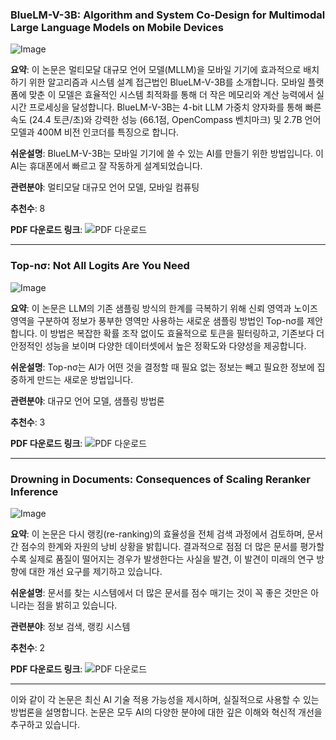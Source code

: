 ### BlueLM-V-3B: Algorithm and System Co-Design for Multimodal Large Language Models on Mobile Devices

![Image](https://cdn-thumbnails.huggingface.co/social-thumbnails/papers/2411.10640.png)

**요약**: 
이 논문은 멀티모달 대규모 언어 모델(MLLM)을 모바일 기기에 효과적으로 배치하기 위한 알고리즘과 시스템 설계 접근법인 BlueLM-V-3B를 소개합니다. 모바일 플랫폼에 맞춘 이 모델은 효율적인 시스템 최적화를 통해 더 작은 메모리와 계산 능력에서 실시간 프로세싱을 달성합니다. BlueLM-V-3B는 4-bit LLM 가중치 양자화를 통해 빠른 속도 (24.4 토큰/초)와 강력한 성능 (66.1점, OpenCompass 벤치마크) 및 2.7B 언어 모델과 400M 비전 인코더를 특징으로 합니다.

**쉬운설명**: 
BlueLM-V-3B는 모바일 기기에 쓸 수 있는 AI를 만들기 위한 방법입니다. 이 AI는 휴대폰에서 빠르고 잘 작동하게 설계되었습니다.

**관련분야**: 멀티모달 대규모 언어 모델, 모바일 컴퓨팅

**추천수**: 8

**PDF 다운로드 링크**: ![PDF 다운로드](https://arxiv.org/pdf/2411.10640)

---

### Top-nσ: Not All Logits Are You Need

![Image](https://cdn-thumbnails.huggingface.co/social-thumbnails/papers/2411.07641.png)

**요약**: 
이 논문은 LLM의 기존 샘플링 방식의 한계를 극복하기 위해 신뢰 영역과 노이즈 영역을 구분하여 정보가 풍부한 영역만 사용하는 새로운 샘플링 방법인 Top-nσ를 제안합니다. 이 방법은 복잡한 확률 조작 없이도 효율적으로 토큰을 필터링하고, 기존보다 더 안정적인 성능을 보이며 다양한 데이터셋에서 높은 정확도와 다양성을 제공합니다.

**쉬운설명**: 
Top-nσ는 AI가 어떤 것을 결정할 때 필요 없는 정보는 빼고 필요한 정보에 집중하게 만드는 새로운 방법입니다.

**관련분야**: 대규모 언어 모델, 샘플링 방법론

**추천수**: 3

**PDF 다운로드 링크**: ![PDF 다운로드](https://arxiv.org/pdf/2411.07641)

---

### Drowning in Documents: Consequences of Scaling Reranker Inference

![Image](https://cdn-thumbnails.huggingface.co/social-thumbnails/papers/2411.11767.png)

**요약**: 
이 논문은 다시 랭킹(re-ranking)의 효율성을 전체 검색 과정에서 검토하며, 문서 간 점수의 한계와 자원의 낭비 상황을 밝힙니다. 결과적으로 점점 더 많은 문서를 평가할수록 실제로 품질이 떨어지는 경우가 발생한다는 사실을 발견, 이 발견이 미래의 연구 방향에 대한 개선 요구를 제기하고 있습니다.

**쉬운설명**: 
문서를 찾는 시스템에서 더 많은 문서를 점수 매기는 것이 꼭 좋은 것만은 아니라는 점을 밝히고 있습니다.

**관련분야**: 정보 검색, 랭킹 시스템

**추천수**: 2

**PDF 다운로드 링크**: ![PDF 다운로드](https://arxiv.org/pdf/2411.11767)

---

이와 같이 각 논문은 최신 AI 기술 적용 가능성을 제시하며, 실질적으로 사용할 수 있는 방법론을 설명합니다. 논문은 모두 AI의 다양한 분야에 대한 깊은 이해와 혁신적 개선을 추구하고 있습니다.